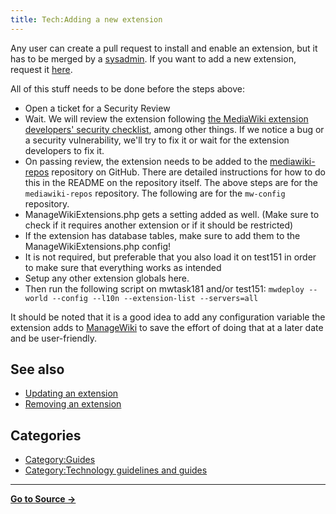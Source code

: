 ```yaml
---
title: Tech:Adding a new extension
---
```


Any user can create a pull request to install and enable an extension, but it has to be merged by a [sysadmin](https://meta.miraheze.org/wiki/Special:MyLanguage/System_administrators). If you want to add a new extension, request it [here](https://meta.miraheze.org/wiki/Special:MyLanguage/Request_features).

All of this stuff needs to be done before the steps above:

* Open a ticket for a Security Review
* Wait. We will review the extension following [the MediaWiki extension developers' security checklist](https://meta.miraheze.org/wiki/mw:Security_for_developers), among other things. If we notice a bug or a security vulnerability, we'll try to fix it or wait for the extension developers to fix it.
* On passing review, the extension needs to be added to the [mediawiki-repos](https://github.com/miraheze/mediawiki-repos) repository on GitHub. There are detailed instructions for how to do this in the README on the repository itself.
The above steps are for the `mediawiki-repos` repository. The following are for the `mw-config` repository.
* ManageWikiExtensions.php gets a setting added as well. (Make sure to check if it requires another extension or if it should be restricted)
* If the extension has database tables, make sure to add them to the ManageWikiExtensions.php config!
* It is not required, but preferable that you also load it on test151 in order to make sure that everything works as intended
* Setup any other extension globals here.
* Then run the following script on mwtask181 and/or test151: `mwdeploy --world --config --l10n --extension-list --servers=all`

It should be noted that it is a good idea to add any configuration variable the extension adds to [ManageWiki](https://meta.miraheze.org/wiki/ManageWiki) to save the effort of doing that at a later date and be user-friendly.

## See also 

* [Updating an extension](https://meta.miraheze.org/wiki/Tech:Updating_an_extension)
* [Removing an extension](/tech-docs/techremoving_an_extension)

## Categories

* [Category:Guides](https://meta.miraheze.org/wiki/Category:Guides)
* [Category:Technology guidelines and guides](https://meta.miraheze.org/wiki/Category:Technology_guidelines_and_guides)

----
**[Go to Source &rarr;](https://meta.miraheze.org/wiki/Tech:Adding_a_new_extension)**